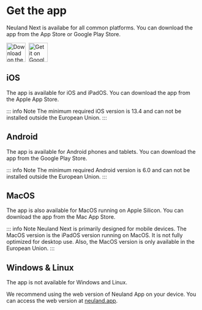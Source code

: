   <style scoped>
  .links {
    display: flex;
    gap: 7.5px;

  }
  
  .links img {
    height: 50px;
    width: auto;
  }
  </style>

# Get the app

Neuland Next is availabe for all common platforms. You can download the app from the App Store or Google Play Store.

<div class="links" id="links">
      <a href="https://apps.apple.com/app/neuland-next/id1617096811">
        <img alt="Download on the App Store" src="/assets/Apple_Badge_EN.svg" />
      </a>
      <a href="https://play.google.com/store/apps/details?id=app.neuland">
        <img alt="Get it on Google Play" src="/assets/Google_Badge_EN.svg" />
      </a>
    </div>

## iOS

The app is available for iOS and iPadOS. You can download the app from the Apple App Store.

::: info Note
The minimum required iOS version is 13.4 and can not be installed outside the European Union.
:::

## Android

The app is available for Android phones and tablets. You can download the app from the Google Play Store.

::: info Note
The minimum required Android version is 6.0 and can not be installed outside the European Union.
:::

## MacOS

The app is also available for MacOS running on Apple Silicon. You can download the app from the Mac App Store.

::: info Note
Neuland Next is primarily designed for mobile devices. The MacOS version is the iPadOS version running on MacOS. It is not fully optimized for desktop use.
Also, the MacOS version is only available in the European Union.
:::

## Windows & Linux

The app is not available for Windows and Linux.

We recommend using the web version of Neuland App on your device. You can access the web version at [neuland.app](https://neuland.app).
